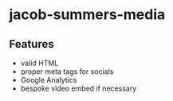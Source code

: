 # jacob-summers-media

## Features

- valid HTML
- proper meta tags for socials
- Google Analytics
- bespoke video embed if necessary
